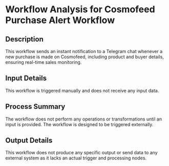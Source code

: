 # Workflow Analysis for Cosmofeed Purchase Alert Workflow

## Description
This workflow sends an instant notification to a Telegram chat whenever a new purchase is made on Cosmofeed, including product and buyer details, ensuring real-time sales monitoring.

## Input Details
This workflow is triggered manually and does not receive any input data.

## Process Summary
The workflow does not perform any operations or transformations until an input is provided. The workflow is designed to be triggered externally.

## Output Details
This workflow does not produce any specific output or send data to any external system as it lacks an actual trigger and processing nodes.
